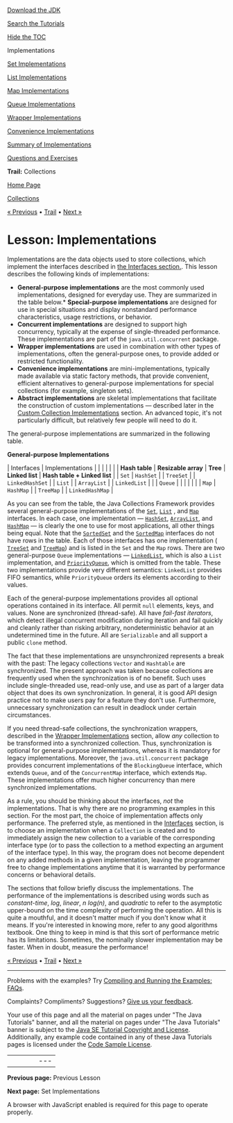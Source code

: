 [Download
the JDK](http://java.sun.com/javase/6/download.jsp)
  
[Search the
Tutorials](../../search.html)
  
[Hide the TOC](javascript:toggleLeft())

Implementations

[Set Implementations](set.html)

[List Implementations](list.html)

[Map Implementations](map.html)

[Queue Implementations](queue.html)

[Wrapper Implementations](wrapper.html)

[Convenience Implementations](convenience.html)

[Summary of Implementations](summary.html)

[Questions and Exercises](QandE/questions.html)

**Trail:** Collections

[Home Page](../../index.html)
>
[Collections](../index.html)

[« Previous](../interfaces/index.html) • [Trail](../TOC.html) • [Next »](set.html)

# Lesson: Implementations

Implementations are the data objects used to store collections, which
implement the interfaces described in
[the Interfaces section.](../interfaces/index.html).
This lesson describes the following kinds of implementations:

* **General-purpose implementations** are the most commonly used
  implementations, designed for everyday use.
They are summarized in the table below.* **Special-purpose implementations** are designed for use in
  special situations and display nonstandard performance characteristics,
  usage restrictions, or behavior.
* **Concurrent implementations** are designed to support high
  concurrency, typically at the expense of single-threaded performance.
  These implementations are part of the `java.util.concurrent` package.
* **Wrapper implementations** are used in combination with other
  types of implementations, often the general-purpose ones,
  to provide added or restricted functionality.
* **Convenience implementations** are mini-implementations, typically
  made available via static factory methods, that provide convenient,
  efficient alternatives to general-purpose implementations for special
  collections (for example, singleton sets).
* **Abstract implementations** are skeletal implementations that
  facilitate the construction of custom implementations —
  described later in the
  [Custom Collection Implementations](../custom-implementations/index.html) section. An advanced topic, it's not particularly difficult,
  but relatively few people will need to do it.

The general-purpose implementations are summarized in the
following table.

**General-purpose Implementations**

| Interfaces | Implementations | | | | |
|  | **Hash table** | **Resizable array** | **Tree** | **Linked list** | **Hash table + Linked list** |
| `Set` | `HashSet` |  | `TreeSet` |  | `LinkedHashSet` |
| `List` |  | `ArrayList` |  | `LinkedList` |  |
| `Queue` |  |  |  |  |  |
| `Map` | `HashMap` |  | `TreeMap` |  | `LinkedHashMap` |

As you can see from the table, the Java Collections Framework provides
several general-purpose implementations of the
[`Set`](http://download.oracle.com/javase/7/docs/api/java/util/Set.html),
[`List`](http://download.oracle.com/javase/7/docs/api/java/util/List.html)
, and
[`Map`](http://download.oracle.com/javase/7/docs/api/java/util/Map.html) interfaces. In each case, one implementation —
[`HashSet`](http://download.oracle.com/javase/7/docs/api/java/util/HashSet.html),
[`ArrayList`](http://download.oracle.com/javase/7/docs/api/java/util/ArrayList.html), and
[`HashMap`](http://download.oracle.com/javase/7/docs/api/java/util/HashMap.html) — is clearly the one to use for most applications,
all other things being equal. Note that the
[`SortedSet`](http://download.oracle.com/javase/7/docs/api/java/util/SortedSet.html) and the
[`SortedMap`](http://download.oracle.com/javase/7/docs/api/java/util/SortedMap.html) interfaces do not have rows in the table.
Each of those interfaces has one implementation (
[`TreeSet`](http://download.oracle.com/javase/7/docs/api/java/util/TreeSet.html) and
[`TreeMap`](http://download.oracle.com/javase/7/docs/api/java/util/TreeMap.html)) and is listed in the `Set` and the `Map` rows.
There are two general-purpose `Queue` implementations —
[`LinkedList`](http://download.oracle.com/javase/7/docs/api/java/util/LinkedList.html), which is also a `List` implementation, and
[`PriorityQueue`](http://download.oracle.com/javase/7/docs/api/java/util/PriorityQueue.html), which is omitted from the table. These two implementations provide
very different semantics: `LinkedList` provides
FIFO semantics, while `PriorityQueue`
orders its elements according to their values.

Each of the general-purpose implementations provides all optional operations contained in its interface. All permit `null` elements,
keys, and values. None are synchronized (thread-safe). All have
*fail-fast iterators*, which detect illegal concurrent
modification during iteration and fail quickly and cleanly rather
than risking arbitrary, nondeterministic behavior at an undetermined
time in the future. All are `Serializable` and all support
a public `clone` method.

The fact that these implementations are unsynchronized represents a
break with the past: The legacy collections `Vector` and
`Hashtable` are synchronized. The present approach was taken
because collections are frequently used when the synchronization is
of no benefit. Such uses include single-threaded use, read-only use,
and use as part of a larger data object that does its own synchronization.
In general, it is good API design practice not to make users pay
for a feature they don't use. Furthermore, unnecessary synchronization
can result in deadlock under certain circumstances.

If you need thread-safe collections, the synchronization wrappers,
described in the
[Wrapper Implementations](wrapper.html) section, allow *any* collection to be transformed into a
synchronized collection. Thus, synchronization is optional for
general-purpose implementations, whereas it is mandatory for
legacy implementations. Moreover, the `java.util.concurrent`
package provides concurrent implementations of the `BlockingQueue`
interface, which extends `Queue`, and of the `ConcurrentMap`
interface, which extends `Map`. These implementations offer
much higher concurrency than mere synchronized implementations.

As a rule, you should be thinking about the interfaces,
*not* the implementations. That is why there are no programming examples
in this section. For the most part, the choice of implementation
affects only performance. The preferred style, as mentioned in the
[Interfaces](../interfaces/index.html) section, is to choose an implementation when a `Collection` is created and
to immediately assign the new collection to a variable of the
corresponding interface type (or to pass the collection to a
method expecting an argument of the interface type). In this way,
the program does not become dependent on any added methods in a given
implementation, leaving the programmer free to change implementations
anytime that it is warranted by performance concerns or behavioral details.

The sections that follow briefly discuss the implementations. The performance of
the implementations is described using words such as
*constant-time*, *log*, *linear*,
*n log(n)*, and *quadratic* to refer
to the asymptotic upper-bound on the time complexity of performing
the operation. All this is quite a mouthful, and it doesn't matter
much if you don't know what it means. If you're interested in knowing more,
refer to any good algorithms textbook. One thing to keep in mind
is that this sort of performance metric has its limitations.
Sometimes, the nominally slower implementation may be faster.
When in doubt, measure the performance!

[« Previous](../interfaces/index.html)
•
[Trail](../TOC.html)
•
[Next »](set.html)

---

Problems with the examples? Try [Compiling and Running
the Examples: FAQs](../../information/run-examples.html).
  
Complaints? Compliments? Suggestions? [Give
us your feedback](http://download.oracle.com/javase/feedback.html).

Your use of this page and all the material on pages under "The Java Tutorials" banner,
and all the material on pages under "The Java Tutorials" banner is subject to the [Java SE Tutorial Copyright
and License](../../information/license.html).
Additionally, any example code contained in any of these Java
Tutorials pages is licensed under the
[Code
Sample License](http://developers.sun.com/license/berkeley_license.html).

|  |  |  |  |  |
| --- | --- | --- | --- | --- |
| |  |  | | --- | --- | | duke image | Oracle logo | | [About Oracle](http://www.oracle.com/us/corporate/index.html) | [Oracle Technology Network](http://www.oracle.com/technology/index.html) | [Terms of Service](https://www.samplecode.oracle.com/servlets/CompulsoryClickThrough?type=TermsOfService) | Copyright © 1995, 2011 Oracle and/or its affiliates. All rights reserved. |

**Previous page:** Previous Lesson
  
**Next page:** Set Implementations




A browser with JavaScript enabled is required for this page to operate properly.